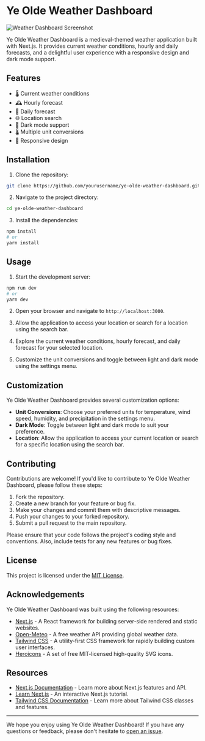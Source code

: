 # Ye Olde Weather Dashboard

![Weather Dashboard Screenshot](screenshot.png)

Ye Olde Weather Dashboard is a medieval-themed weather application built with Next.js. It provides current weather conditions, hourly and daily forecasts, and a delightful user experience with a responsive design and dark mode support.

## Features

- 🌡️ Current weather conditions
- 🕰️ Hourly forecast
- 📅 Daily forecast
- 🌐 Location search
- 🌙 Dark mode support
- 🌡️ Multiple unit conversions
- 📱 Responsive design

## Installation

1. Clone the repository:
```bash
git clone https://github.com/yourusername/ye-olde-weather-dashboard.git
```

2. Navigate to the project directory:
```bash
cd ye-olde-weather-dashboard
```

3. Install the dependencies:
```bash
npm install
# or
yarn install
```

## Usage

1. Start the development server:
```bash
npm run dev
# or
yarn dev
```

2. Open your browser and navigate to `http://localhost:3000`.

3. Allow the application to access your location or search for a location using the search bar.

4. Explore the current weather conditions, hourly forecast, and daily forecast for your selected location.

5. Customize the unit conversions and toggle between light and dark mode using the settings menu.

## Customization

Ye Olde Weather Dashboard provides several customization options:

- **Unit Conversions**: Choose your preferred units for temperature, wind speed, humidity, and precipitation in the settings menu.
- **Dark Mode**: Toggle between light and dark mode to suit your preference.
- **Location**: Allow the application to access your current location or search for a specific location using the search bar.

## Contributing

Contributions are welcome! If you'd like to contribute to Ye Olde Weather Dashboard, please follow these steps:

1. Fork the repository.
2. Create a new branch for your feature or bug fix.
3. Make your changes and commit them with descriptive messages.
4. Push your changes to your forked repository.
5. Submit a pull request to the main repository.

Please ensure that your code follows the project's coding style and conventions. Also, include tests for any new features or bug fixes.

## License

This project is licensed under the [MIT License](LICENSE).

## Acknowledgements

Ye Olde Weather Dashboard was built using the following resources:

- [Next.js](https://nextjs.org/) - A React framework for building server-side rendered and static websites.
- [Open-Meteo](https://open-meteo.com/) - A free weather API providing global weather data.
- [Tailwind CSS](https://tailwindcss.com/) - A utility-first CSS framework for rapidly building custom user interfaces.
- [Heroicons](https://heroicons.com/) - A set of free MIT-licensed high-quality SVG icons.

## Resources

- [Next.js Documentation](https://nextjs.org/docs) - Learn more about Next.js features and API.
- [Learn Next.js](https://nextjs.org/learn) - An interactive Next.js tutorial.
- [Tailwind CSS Documentation](https://tailwindcss.com/docs) - Learn more about Tailwind CSS classes and features.

---

We hope you enjoy using Ye Olde Weather Dashboard! If you have any questions or feedback, please don't hesitate to [open an issue](https://github.com/yourusername/ye-olde-weather-dashboard/issues/new).
